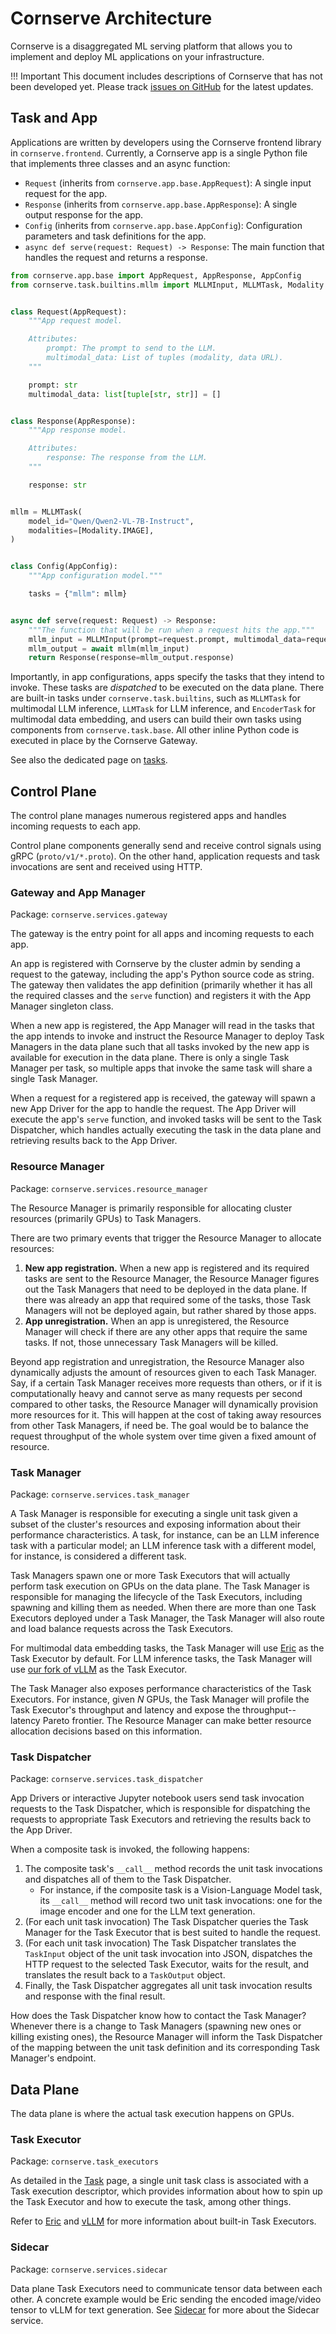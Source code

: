 # Cornserve Architecture

Cornserve is a disaggregated ML serving platform that allows you to implement and deploy ML applications on your infrastructure.

!!! Important
    This document includes descriptions of Cornserve that has not been developed yet.
    Please track [issues on GitHub](https://github.com/cornserve-ai/cornserve/issues) for the latest updates.


## Task and App

Applications are written by developers using the Cornserve frontend library in `cornserve.frontend`.
Currently, a Cornserve app is a single Python file that implements three classes and an async function:
- `Request` (inherits from `cornserve.app.base.AppRequest`): A single input request for the app.
- `Response` (inherits from `cornserve.app.base.AppResponse`): A single output response for the app.
- `Config` (inherits from `cornserve.app.base.AppConfig`): Configuration parameters and task definitions for the app.
- `async def serve(request: Request) -> Response`: The main function that handles the request and returns a response.

```python
from cornserve.app.base import AppRequest, AppResponse, AppConfig
from cornserve.task.builtins.mllm import MLLMInput, MLLMTask, Modality


class Request(AppRequest):
    """App request model.

    Attributes:
        prompt: The prompt to send to the LLM.
        multimodal_data: List of tuples (modality, data URL).
    """

    prompt: str
    multimodal_data: list[tuple[str, str]] = []


class Response(AppResponse):
    """App response model.

    Attributes:
        response: The response from the LLM.
    """

    response: str


mllm = MLLMTask(
    model_id="Qwen/Qwen2-VL-7B-Instruct",
    modalities=[Modality.IMAGE],
)


class Config(AppConfig):
    """App configuration model."""

    tasks = {"mllm": mllm}


async def serve(request: Request) -> Response:
    """The function that will be run when a request hits the app."""
    mllm_input = MLLMInput(prompt=request.prompt, multimodal_data=request.multimodal_data)
    mllm_output = await mllm(mllm_input)
    return Response(response=mllm_output.response)
```

Importantly, in app configurations, apps specify the tasks that they intend to invoke.
These tasks are *dispatched* to be executed on the data plane.
There are built-in tasks under `cornserve.task.builtins`, such as `MLLMTask` for multimodal LLM inference, `LLMTask` for LLM inference, and `EncoderTask` for multimodal data embedding, and users can build their own tasks using components from `cornserve.task.base`.
All other inline Python code is executed in place by the Cornserve Gateway.

See also the dedicated page on [tasks](task.md).


## Control Plane

The control plane manages numerous registered apps and handles incoming requests to each app.

Control plane components generally send and receive control signals using gRPC (`proto/v1/*.proto`).
On the other hand, application requests and task invocations are sent and received using HTTP.

### Gateway and App Manager

Package: `cornserve.services.gateway`

The gateway is the entry point for all apps and incoming requests to each app.

An app is registered with Cornserve by the cluster admin by sending a request to the gateway, including the app's Python source code as string.
The gateway then validates the app definition (primarily whether it has all the required classes and the `serve` function) and registers it with the App Manager singleton class.

When a new app is registered, the App Manager will read in the tasks that the app intends to invoke and instruct the Resource Manager to deploy Task Managers in the data plane such that all tasks invoked by the new app is available for execution in the data plane.
There is only a single Task Manager per task, so multiple apps that invoke the same task will share a single Task Manager.

When a request for a registered app is received, the gateway will spawn a new App Driver for the app to handle the request.
The App Driver will execute the app's `serve` function, and invoked tasks will be sent to the Task Dispatcher, which handles actually executing the task in the data plane and retrieving results back to the App Driver.

### Resource Manager

Package: `cornserve.services.resource_manager`

The Resource Manager is primarily responsible for allocating cluster resources (primarily GPUs) to Task Managers.

There are two primary events that trigger the Resource Manager to allocate resources:

1. **New app registration.** When a new app is registered and its required tasks are sent to the Resource Manager, the Resource Manager figures out the Task Managers that need to be deployed in the data plane. If there was already an app that required some of the tasks, those Task Managers will not be deployed again, but rather shared by those apps.
2. **App unregistration.** When an app is unregistered, the Resource Manager will check if there are any other apps that require the same tasks. If not, those unnecessary Task Managers will be killed.

Beyond app registration and unregistration, the Resource Manager also dynamically adjusts the amount of resources given to each Task Manager.
Say, if a certain Task Manager receives more requests than others, or if it is computationally heavy and cannot serve as many requests per second compared to other tasks, the Resource Manager will dynamically provision more resources for it.
This will happen at the cost of taking away resources from other Task Managers, if need be.
The goal would be to balance the request throughput of the whole system over time given a fixed amount of resource.

### Task Manager

Package: `cornserve.services.task_manager`

A Task Manager is responsible for executing a single unit task given a subset of the cluster's resources and exposing information about their performance characteristics.
A task, for instance, can be an LLM inference task with a particular model; an LLM inference task with a different model, for instance, is considered a different task.

Task Managers spawn one or more Task Executors that will actually perform task execution on GPUs on the data plane.
The Task Manager is responsible for managing the lifecycle of the Task Executors, including spawning and killing them as needed.
When there are more than one Task Executors deployed under a Task Manager, the Task Manager will also route and load balance requests across the Task Executors.

For multimodal data embedding tasks, the Task Manager will use [Eric](eric.md) as the Task Executor by default.
For LLM inference tasks, the Task Manager will use [our fork of vLLM](https://github.com/cornserve-ai/vllm) as the Task Executor.

The Task Manager also exposes performance characteristics of the Task Executors.
For instance, given $N$ GPUs, the Task Manager will profile the Task Executor's throughput and latency and expose the throughput--latency Pareto frontier.
The Resource Manager can make better resource allocation decisions based on this information.

### Task Dispatcher

Package: `cornserve.services.task_dispatcher`

App Drivers or interactive Jupyter notebook users send task invocation requests to the Task Dispatcher, which is responsible for dispatching the requests to appropriate Task Executors and retrieving the results back to the App Driver.

When a composite task is invoked, the following happens:
1. The composite task's `__call__` method records the unit task invocations and dispatches all of them to the Task Dispatcher.
    - For instance, if the composite task is a Vision-Language Model task, its `__call__` method will record two unit task invocations: one for the image encoder and one for the LLM text generation.
2. (For each unit task invocation) The Task Dispatcher queries the Task Manager for the Task Executor that is best suited to handle the request.
3. (For each unit task invocation) The Task Dispatcher translates the `TaskInput` object of the unit task invocation into JSON, dispatches the HTTP request to the selected Task Executor, waits for the result, and translates the result back to a `TaskOutput` object.
4. Finally, the Task Dispatcher aggregates all unit task invocation results and response with the final result.

How does the Task Dispatcher know how to contact the Task Manager?
Whenever there is a change to Task Managers (spawning new ones or killing existing ones), the Resource Manager will inform the Task Dispatcher of the mapping between the unit task definition and its corresponding Task Manager's endpoint.


## Data Plane

The data plane is where the actual task execution happens on GPUs.

### Task Executor

Package: `cornserve.task_executors`

As detailed in the [Task](task.md) page, a single unit task class is associated with a Task execution descriptor, which provides information about how to spin up the Task Executor and how to execute the task, among other things.

Refer to [Eric](eric.md) and [vLLM](https://github.com/cornserve-ai/vllm) for more information about built-in Task Executors.

### Sidecar

Package: `cornserve.services.sidecar`

Data plane Task Executors need to communicate tensor data between each other.
A concrete example would be Eric sending the encoded image/video tensor to vLLM for text generation.
See [Sidecar](sidecar.md) for more about the Sidecar service.
